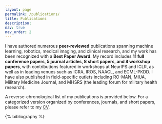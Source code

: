 ```yaml
---
layout: page
permalink: /publications/
title: Publications
description: 
nav: true
nav_order: 2
---
```


<!-- _pages/publications.md -->
I have authored numerous **peer-reviewed** publications spanning machine learning, robotics, medical imaging, and clinical research, and my work has been recognized with a **Best Paper Award**. My record includes **11 full conference papers, 5 journal articles, 8 short papers, and 8 workshop papers**, with contributions featured in workshops at NeurIPS and ICLR, as well as in leading venues such as ICRA, IROS, NAACL, and ECML-PKDD. I have also published in field-specific outlets including RO-MAN, MIUA, Military Medicine Journal, and MHSRS (the leading forum for military health research).

A reverse-chronological list of my publications is provided below. For a categorized version organized by conferences, journals, and short papers, please refer to my [CV](https://mmasudurrah.github.io/assets/pdf/CV_Md_Masudur_Rahman.pdf).
<div class="publications">

{% bibliography %}

</div>
